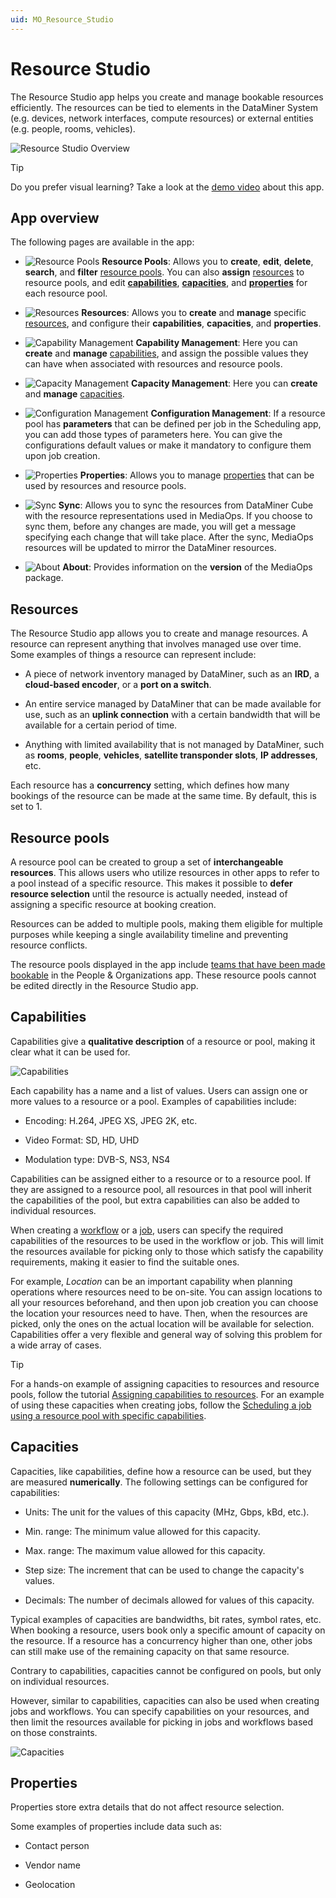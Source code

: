 ```yaml
---
uid: MO_Resource_Studio
---
```


# Resource Studio

The Resource Studio app helps you create and manage bookable resources efficiently. The resources can be tied to elements in the DataMiner System (e.g. devices, network interfaces, compute resources) or external entities (e.g. people, rooms, vehicles).

![Resource Studio Overview](~/solutions/images/Resource_Studio_Overview.png)

> [!TIP]
> Do you prefer visual learning? Take a look at the [demo video](https://www.youtube.com/watch?v=NM4NFFCM7k8) about this app.

## App overview

The following pages are available in the app:

- ![Resource Pools](~/user-guide/images/Resource_Studio_Resource_Pools.png) **Resource Pools**: Allows you to **create**, **edit**, **delete**, **search**, and **filter** [resource pools](#resource-pools). You can also **assign** [resources](#resources) to resource pools, and edit [**capabilities**](#capabilities), [**capacities**](#capacities), and [**properties**](#properties) for each resource pool.

- ![Resources](~/user-guide/images/Resource_Studio_Resources.png) **Resources**: Allows you to **create** and **manage** specific [resources](#resources), and configure their **capabilities**, **capacities**, and **properties**.

- ![Capability Management](~/user-guide/images/Resource_Studio_Capability_Management.png) **Capability Management**: Here you can **create** and **manage** [capabilities](#capabilities), and assign the possible values they can have when associated with resources and resource pools.

- ![Capacity Management](~/user-guide/images/Resource_Studio_Capacity_Management.png) **Capacity Management**: Here you can **create** and **manage** [capacities](#capacities).

- ![Configuration Management](~/user-guide/images/Resource_Studio_Configuration_Management.png) **Configuration Management**: If a resource pool has **parameters** that can be defined per job in the Scheduling app, you can add those types of parameters here. You can give the configurations default values or make it mandatory to configure them upon job creation.

- ![Properties](~/user-guide/images/Resource_Studio_Properties.png) **Properties**: Allows you to manage [properties](#properties) that can be used by resources and resource pools.

- ![Sync](~/user-guide/images/Resource_Studio_Sync.png) **Sync**: Allows you to sync the resources from DataMiner Cube with the resource representations used in MediaOps. If you choose to sync them, before any changes are made, you will get a message specifying each change that will take place. After the sync, MediaOps resources will be updated to mirror the DataMiner resources.

- ![About](~/user-guide/images/Resource_Studio_About.png) **About**: Provides information on the **version** of the MediaOps package.

## Resources

The Resource Studio app allows you to create and manage resources. A resource can represent anything that involves managed use over time. Some examples of things a resource can represent include:

- A piece of network inventory managed by DataMiner, such as an **IRD**, a **cloud-based encoder**, or a **port on a switch**.

- An entire service managed by DataMiner that can be made available for use, such as an **uplink connection** with a certain bandwidth that will be available for a certain period of time.

- Anything with limited availability that is not managed by DataMiner, such as **rooms**, **people**, **vehicles**, **satellite transponder slots**, **IP addresses**, etc.

Each resource has a **concurrency** setting, which defines how many bookings of the resource can be made at the same time. By default, this is set to 1.

## Resource pools

A resource pool can be created to group a set of **interchangeable resources**. This allows users who utilize resources in other apps to refer to a pool instead of a specific resource. This makes it possible to **defer resource selection** until the resource is actually needed, instead of assigning a specific resource at booking creation.

Resources can be added to multiple pools, making them eligible for multiple purposes while keeping a single availability timeline and preventing resource conflicts.

The resource pools displayed in the app include [teams that have been made bookable](xref:PO_Managing_Teams#making-a-team-bookable) in the People & Organizations app. These resource pools cannot be edited directly in the Resource Studio app.

## Capabilities

Capabilities give a **qualitative description** of a resource or pool, making it clear what it can be used for.

![Capabilities](~/solutions/images/Resource_Studio_Capabilities.png)

Each capability has a name and a list of values. Users can assign one or more values to a resource or a pool. Examples of capabilities include:

- Encoding: H.264, JPEG XS, JPEG 2K, etc.

- Video Format: SD, HD, UHD

- Modulation type: DVB-S, NS3, NS4

Capabilities can be assigned either to a resource or to a resource pool. If they are assigned to a resource pool, all resources in that pool will inherit the capabilities of the pool, but extra capabilities can also be added to individual resources.

When creating a [workflow](xref:MO_Workflow_Designer#workflows) or a [job](xref:MO_Scheduling#jobs), users can specify the required capabilities of the resources to be used in the workflow or job. This will limit the resources available for picking only to those which satisfy the capability requirements, making it easier to find the suitable ones.

For example, *Location* can be an important capability when planning operations where resources need to be on-site. You can assign locations to all your resources beforehand, and then upon job creation you can choose the location your resources need to have. Then, when the resources are picked, only the ones on the actual location will be available for selection. Capabilities offer a very flexible and general way of solving this problem for a wide array of cases.

> [!TIP]
> For a hands-on example of assigning capacities to resources and resource pools, follow the tutorial [Assigning capabilities to resources](xref:Tutorial_MediaOps_Resource_Studio_Capabilities_and_Capacities). For an example of using these capacities when creating jobs, follow the [Scheduling a job using a resource pool with specific capabilities](xref:Tutorial_MediaOps_Scheduling_Configurations).

## Capacities

Capacities, like capabilities, define how a resource can be used, but they are measured **numerically**. The following settings can be configured for capabilities:

- Units: The unit for the values of this capacity (MHz, Gbps, kBd, etc.).

- Min. range: The minimum value allowed for this capacity.

- Max. range: The maximum value allowed for this capacity.

- Step size: The increment that can be used to change the capacity's values.

- Decimals: The number of decimals allowed for values of this capacity.

Typical examples of capacities are bandwidths, bit rates, symbol rates, etc. When booking a resource, users book only a specific amount of capacity on the resource. If a resource has a concurrency higher than one, other jobs can still make use of the remaining capacity on that same resource.

Contrary to capabilities, capacities cannot be configured on pools, but only on individual resources.

However, similar to capabilities, capacities can also be used when creating jobs and workflows. You can specify capabilities on your resources, and then limit the resources available for picking in jobs and workflows based on those constraints.

![Capacities](~/solutions/images/Resource_Studio_Capacities.png)

## Properties

Properties store extra details that do not affect resource selection.

Some examples of properties include data such as:

- Contact person

- Vendor name

- Geolocation
